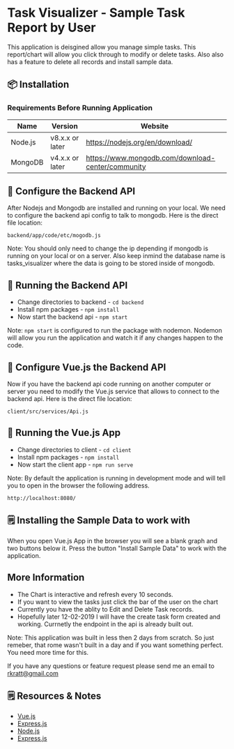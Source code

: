 
# Task Visualizer - Sample Task Report by User

This application is deisgined allow you manage simple tasks. This report/chart will allow you click through to modify or delete tasks. Also also has a feature to delete all records and install sample data.

## :package: Installation

### Requirements Before Running Application
|          Name           |           Version                 |              Website                              |
|-------------------------|-----------------------------------|---------------------------------------------------|
| Node.js                 | v8.x.x or later                   | https://nodejs.org/en/download/                   |
| MongoDB                 | v4.x.x or later                   | https://www.mongodb.com/download-center/community |

## :wrench: Configure the Backend API

After Nodejs and Mongodb are installed and running on your local. We need to configure the backend api config to talk to mongodb. Here is the direct file location:
```
backend/app/code/etc/mogodb.js
```
Note: You should only need to change the ip depending if mongodb is running on your local or on a server. Also keep inmind the database name is tasks_visualizer where the data is going to be stored inside of mongodb.

## :rocket: Running the Backend API

- Change directories to backend - ```cd backend```
- Install npm packages - ```npm install```
- Now start the backend api - ```npm start```

Note: ```npm start``` is configured to run the package with nodemon. Nodemon will allow you run the application and watch it if any changes happen to the code.

## :wrench: Configure Vue.js the Backend API

Now if you have the backend api code running on another computer or server you need to modify the Vue.js service that allows to connect to the backend api.  Here is the direct file location:
```
client/src/services/Api.js
```
## :rocket: Running the Vue.js App 
- Change directories to client - ```cd client```
- Install npm packages - ```npm install```
- Now start the client app - ```npm run serve```

Note: By default the application is running in development mode and will tell you to open in the browser the following address.
```
http://localhost:8080/
```

## :spiral_notepad: Installing the Sample Data to work with

When you open Vue.js App in the browser you will see a blank graph and two buttons below it. Press the button "Install Sample Data" to work with the application.

## More Information

- The Chart is interactive and refresh every 10 seconds. 
- If you want to view the tasks just click the bar of the user on the chart
- Currently you have the ablity to Edit and Delete Task records.
- Hopefully later 12-02-2019 I will have the create task form created and working. Currnetly the endpoint in the api is already built out.

Note: This application was built in less then 2 days from scratch. So just remeber, that rome wasn't built in a day and if you want something perfect. You need more time for this.

If you have any questions or feature request please send me an email to rkratt@gmail.com



## :spiral_notepad: Resources & Notes
- [Vue.js](https://vuejs.org/v2/guide/)
- [Express.js](https://expressjs.com/)
- [Node.js](https://nodejs.org/en/docs/)
- [Express.js](https://expressjs.com/)
